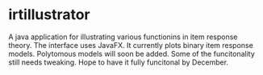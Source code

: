# irtillustrator

A java application for illustrating various functionins in item response theory. The interface uses JavaFX. It currently plots binary item response models. Polytomous models will soon be added. Some of the funcitonality still needs tweaking. Hope to have it fully funcitonal by December.
